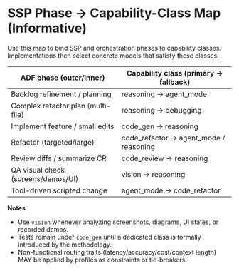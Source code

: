 # SSP Phase → Capability-Class Map (Informative)

Use this map to bind SSP and orchestration phases to capability classes. Implementations then select concrete models that satisfy these classes.

| ADF phase (outer/inner)                 | Capability class (primary → fallback) |
|---|---|
| Backlog refinement / planning           | reasoning → agent_mode |
| Complex refactor plan (multi-file)      | reasoning → debugging |
| Implement feature / small edits         | code_gen → reasoning |
| Refactor (targeted/large)               | code_refactor → agent_mode / reasoning |
| Review diffs / summarize CR             | code_review → reasoning |
| QA visual check (screens/demos/UI)      | vision → reasoning |
| Tool-driven scripted change             | agent_mode → code_refactor |

**Notes**
- Use `vision` whenever analyzing screenshots, diagrams, UI states, or recorded demos.
- Tests remain under `code_gen` until a dedicated class is formally introduced by the methodology.
- Non-functional routing traits (latency/accuracy/cost/context length) MAY be applied by profiles as constraints or tie-breakers.
